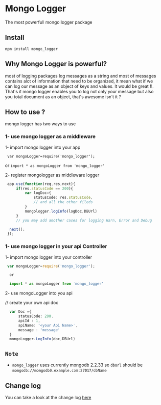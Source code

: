 # Mongo Logger

The most powerfull mongo logger package


## Install

```
npm install mongo_logger
```

## Why Mongo Logger is powerful?
 
 most of logging packages log messages as a string and most of messages contains alot of information that need to be organized,
 it mean what if we can log our message as an object of keys and values.
 It would be great !!.
 That's it mongo logger enables you to log not only your message but also you total document as an object, that's awesome isn't it ?

 ## How to use ?

 mongo logger has two ways to use

 ### 1- use mongo logger as a middleware

1- import mongo logger into your app

``` var mongoLogger=require('mongo_logger');``` 

 or ``` import * as mongoLogger from 'mongo_logger' ```

 2- register mongologger as middleware logger

```typescript
 app.use(function(req,res,next){
     if(res.statusCode == 200){
         var logDoc={
             statusCode: res.statusCode,
             // and all the other fileds
         }
         mongologger.logInfo(logDoc,DBUrl)
     }
     // you may add another cases for logging Warn, Error and Debug

  next();
 });
 ```

 ### 1- use mongo logger in your api Controller

 1- import mongo logger into your controller

```typescript
 var mongoLogger=require('mongo_logger');

  or 

  import * as mongoLogger from 'mongo_logger'
```

 2- use mongoLogger into you api
  
 // create your own api doc
 ```typescript
   var Doc ={
       statusCode: 200,
       apiId : 1,
       apiName: '<your Api Name>',
       message : 'message'
   }
   mongoLogger.LogInfo(doc,DBUrl)
   ```

## `Note`

 - `mongo_logger` uses currently mongodb 2.2.33 so `dbUrl` should be `mongodb://mongodb0.example.com:27017/dbName`


 ## Change log
You can take a look at the change log [here](https://github.com/hossamt93/mongo_logger/blob/master/CHANGELOG.md)

